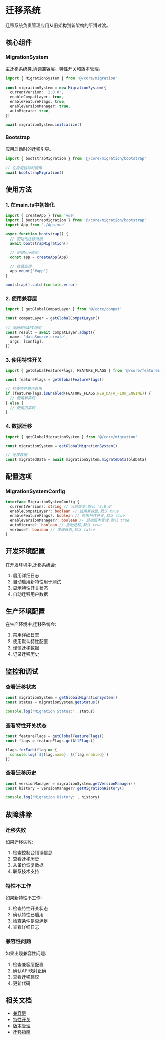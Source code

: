 # 迁移系统

迁移系统负责管理应用从旧架构到新架构的平滑过渡。

## 核心组件

### MigrationSystem

主迁移系统类,协调兼容层、特性开关和版本管理。

```typescript
import { MigrationSystem } from '@/core/migration'

const migrationSystem = new MigrationSystem({
  currentVersion: '2.0.0',
  enableCompatLayer: true,
  enableFeatureFlags: true,
  enableVersionManager: true,
  autoMigrate: true,
})

await migrationSystem.initialize()
```

### Bootstrap

应用启动时的迁移引导。

```typescript
import { bootstrapMigration } from '@/core/migration/bootstrap'

// 在应用启动时调用
await bootstrapMigration()
```

## 使用方法

### 1. 在main.ts中初始化

```typescript
import { createApp } from 'vue'
import { bootstrapMigration } from '@/core/migration/bootstrap'
import App from './App.vue'

async function bootstrap() {
  // 初始化迁移系统
  await bootstrapMigration()

  // 创建Vue应用
  const app = createApp(App)

  // 挂载应用
  app.mount('#app')
}

bootstrap().catch(console.error)
```

### 2. 使用兼容层

```typescript
import { getGlobalCompatLayer } from '@/core/compat'

const compatLayer = getGlobalCompatLayer()

// 适配旧版API调用
const result = await compatLayer.adapt({
  name: 'dataSource.create',
  args: [config],
})
```

### 3. 使用特性开关

```typescript
import { getGlobalFeatureFlags, FEATURE_FLAGS } from '@/core/features'

const featureFlags = getGlobalFeatureFlags()

// 检查特性是否启用
if (featureFlags.isEnabled(FEATURE_FLAGS.NEW_DATA_FLOW_ENGINE)) {
  // 使用新实现
} else {
  // 使用旧实现
}
```

### 4. 数据迁移

```typescript
import { getGlobalMigrationSystem } from '@/core/migration'

const migrationSystem = getGlobalMigrationSystem()

// 迁移数据
const migratedData = await migrationSystem.migrateData(oldData)
```

## 配置选项

### MigrationSystemConfig

```typescript
interface MigrationSystemConfig {
  currentVersion?: string // 当前版本,默认 '2.0.0'
  enableCompatLayer?: boolean // 启用兼容层,默认 true
  enableFeatureFlags?: boolean // 启用特性开关,默认 true
  enableVersionManager?: boolean // 启用版本管理,默认 true
  autoMigrate?: boolean // 自动迁移,默认 true
  verbose?: boolean // 详细日志,默认 false
}
```

## 开发环境配置

在开发环境中,迁移系统会:

1. 启用详细日志
2. 自动启用新特性用于测试
3. 显示特性开关状态
4. 自动迁移用户数据

## 生产环境配置

在生产环境中,迁移系统会:

1. 禁用详细日志
2. 使用默认特性配置
3. 谨慎迁移数据
4. 记录迁移历史

## 监控和调试

### 查看迁移状态

```typescript
const migrationSystem = getGlobalMigrationSystem()
const status = migrationSystem.getStatus()

console.log('Migration Status:', status)
```

### 查看特性开关状态

```typescript
const featureFlags = getGlobalFeatureFlags()
const flags = featureFlags.getAllFlags()

flags.forEach(flag => {
  console.log(`${flag.name}: ${flag.enabled}`)
})
```

### 查看迁移历史

```typescript
const versionManager = migrationSystem.getVersionManager()
const history = versionManager?.getMigrationHistory()

console.log('Migration History:', history)
```

## 故障排除

### 迁移失败

如果迁移失败:

1. 检查控制台错误信息
2. 查看迁移历史
3. 从备份恢复数据
4. 联系技术支持

### 特性不工作

如果新特性不工作:

1. 检查特性开关状态
2. 确认特性已启用
3. 检查条件是否满足
4. 查看详细日志

### 兼容性问题

如果出现兼容性问题:

1. 检查兼容层配置
2. 确认API映射正确
3. 查看迁移建议
4. 更新代码

## 相关文档

- [兼容层](../compat/README.md)
- [特性开关](../features/README.md)
- [版本管理](../version/README.md)
- [迁移指南](../version/MIGRATION_GUIDE.md)

